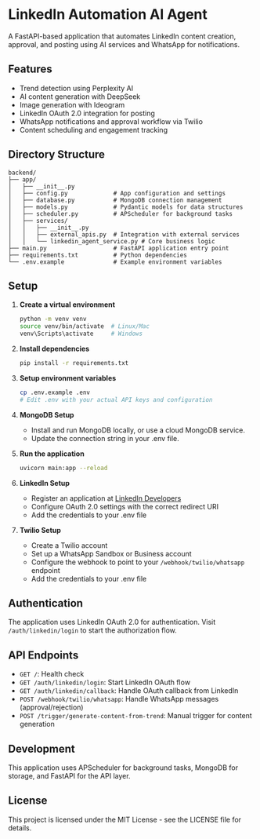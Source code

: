 # LinkedIn Automation AI Agent

A FastAPI-based application that automates LinkedIn content creation, approval, and posting using AI services and WhatsApp for notifications.

## Features

- Trend detection using Perplexity AI
- AI content generation with DeepSeek
- Image generation with Ideogram
- LinkedIn OAuth 2.0 integration for posting
- WhatsApp notifications and approval workflow via Twilio
- Content scheduling and engagement tracking

## Directory Structure

```
backend/
├── app/
│   ├── __init__.py
│   ├── config.py             # App configuration and settings
│   ├── database.py           # MongoDB connection management
│   ├── models.py             # Pydantic models for data structures
│   ├── scheduler.py          # APScheduler for background tasks
│   ├── services/
│   │   ├── __init__.py
│   │   ├── external_apis.py  # Integration with external services
│   │   └── linkedin_agent_service.py # Core business logic
├── main.py                   # FastAPI application entry point
├── requirements.txt          # Python dependencies
└── .env.example              # Example environment variables
```

## Setup

1. **Create a virtual environment**
   ```bash
   python -m venv venv
   source venv/bin/activate  # Linux/Mac
   venv\Scripts\activate     # Windows
   ```

2. **Install dependencies**
   ```bash
   pip install -r requirements.txt
   ```

3. **Setup environment variables**
   ```bash
   cp .env.example .env
   # Edit .env with your actual API keys and configuration
   ```

4. **MongoDB Setup**
   - Install and run MongoDB locally, or use a cloud MongoDB service.
   - Update the connection string in your .env file.

5. **Run the application**
   ```bash
   uvicorn main:app --reload
   ```

6. **LinkedIn Setup**
   - Register an application at [LinkedIn Developers](https://www.linkedin.com/developers/)
   - Configure OAuth 2.0 settings with the correct redirect URI
   - Add the credentials to your .env file

7. **Twilio Setup**
   - Create a Twilio account
   - Set up a WhatsApp Sandbox or Business account
   - Configure the webhook to point to your `/webhook/twilio/whatsapp` endpoint
   - Add the credentials to your .env file

## Authentication

The application uses LinkedIn OAuth 2.0 for authentication. Visit `/auth/linkedin/login` to start the authorization flow.

## API Endpoints

- `GET /`: Health check
- `GET /auth/linkedin/login`: Start LinkedIn OAuth flow
- `GET /auth/linkedin/callback`: Handle OAuth callback from LinkedIn
- `POST /webhook/twilio/whatsapp`: Handle WhatsApp messages (approval/rejection)
- `POST /trigger/generate-content-from-trend`: Manual trigger for content generation

## Development

This application uses APScheduler for background tasks, MongoDB for storage, and FastAPI for the API layer.

## License

This project is licensed under the MIT License - see the LICENSE file for details. 